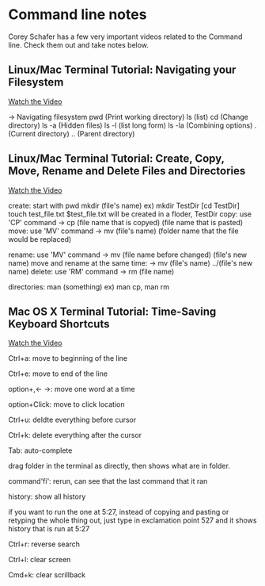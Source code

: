 # Command line notes

Corey Schafer has a few very important videos related to the Command line. Check them out and take notes below.

## Linux/Mac Terminal Tutorial: Navigating your Filesystem
[Watch the Video](https://www.youtube.com/watch?v=j6vKLJxAKfw)

-> Navigating filesystem
   pwd (Print working directory)
   ls (list)
   cd (Change directory)
   ls -a (Hidden files)
   ls -l (list long form)
   ls -la (Combining options)
   <Relative paths>
   . (Current directory)
   .. (Parent directory)

## Linux/Mac Terminal Tutorial: Create, Copy, Move, Rename and Delete Files and Directories
[Watch the Video](https://www.youtube.com/watch?v=eoejHvAPDFs)

create: start with pwd 
        mkdir (file's name) ex) mkdir TestDir
        [cd TestDir]
        touch test_file.txt
        $test_file.txt will be created in a floder, TestDir
copy: use 'CP' command
      -> cp (file name that is copyed) (file name that is pasted)
move: use 'MV' command
      -> mv (file's name) (folder name that the file would be replaced)

rename: use 'MV' command
        -> mv (file name before changed) (file's new name)
move and rename at the same time:
        -> mv  (file's name) ../(file's new name)
delete: use 'RM' command
        -> rm (file name)

directories: man (something) ex) man cp, man rm

## Mac OS X Terminal Tutorial: Time-Saving Keyboard Shortcuts
[Watch the Video](https://www.youtube.com/watch?v=TXzrk3b9sKM)

Ctrl+a: move to beginning of the line

Ctrl+e: move to end of the line

option+,<- ->: move one word at a time

option+Click: move to click location

Ctrl+u: deldte everything before cursor

Ctrl+k: delete everything after the cursor

Tab: auto-complete

drag folder in the terminal as directly, then shows what are in folder.

command'fi': rerun, can see that the last command that it ran 

history: show all history

if you want to run the one at 5:27, instead of copying and pasting or retyping the whole thing out, just type in exclamation point 527 and it shows history that is run at 5:27

Ctrl+r: reverse search

Ctrl+l: clear screen

Cmd+k: clear scrillback
